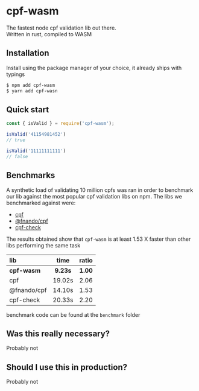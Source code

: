 # cpf-wasm

The fastest node cpf validation lib out there.  
Written in rust, compiled to WASM

## Installation
Install using the package manager of your choice, it already ships with typings

```bash
$ npm add cpf-wasm
$ yarn add cpf-wasn
```

## Quick start

```typescript
const { isValid } = require('cpf-wasm');

isValid('41154981452')
// true

isValid('11111111111')
// false
```

## Benchmarks

A synthetic load of validating 10 million cpfs was ran in order to benchmark our lib against the most popular cpf validation libs on npm.
The libs we benchmarked against were:
- [cpf](https://npmjs.com/package/cpf)
- [@fnando/cpf](https://npmjs.com/package/@fnando/cpf)
- [cpf-check](https://npmjs.com/package/cpf-check)

The results obtained show that `cpf-wasm` is at least 1.53 X faster than other libs performing the same task

| lib          | time       | ratio    |  
|:-------------|:----------:|:--------:|  
| **cpf-wasm** | **9.23s**  | **1.00** |  
| cpf          | 19.02s     | 2.06     |  
| @fnando/cpf  | 14.10s     | 1.53     |  
| cpf-check    | 20.33s     | 2.20     |

benchmark code can be found at the `benchmark` folder

## Was this really necessary?
Probably not

## Should I use this in production?
Probably not